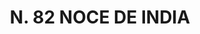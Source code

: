---
title: "N. 82 NOCE DE INDIA"
plant-name: "N. 82"
plant-number: "082"
plant-xml: "/assets/xml/plant082.xml"
plant-img1: "/assets/img/plant082_verso.jpg"
plant-img2: "/assets/img/plant082.jpg"
plant-title: "N. 82 NOCE DE INDIA"
plant-taxon-link: ""
plant-taxon-content: ""
layout: single-xml
---